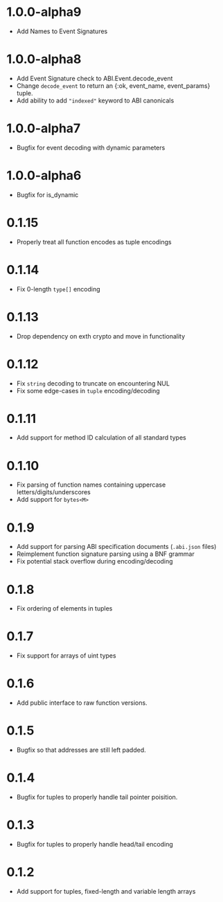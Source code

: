 # 1.0.0-alpha9
* Add Names to Event Signatures
# 1.0.0-alpha8
* Add Event Signature check to ABI.Event.decode_event
* Change `decode_event` to return an {:ok, event_name, event_params} tuple.
* Add ability to add `"indexed"` keyword to ABI canonicals
# 1.0.0-alpha7
* Bugfix for event decoding with dynamic parameters
# 1.0.0-alpha6
* Bugfix for is_dynamic
# 0.1.15
* Properly treat all function encodes as tuple encodings
# 0.1.14
* Fix 0-length `type[]` encoding
# 0.1.13
* Drop dependency on exth crypto and move in functionality
# 0.1.12
* Fix `string` decoding to truncate on encountering NUL
* Fix some edge-cases in `tuple` encoding/decoding
# 0.1.11
* Add support for method ID calculation of all standard types
# 0.1.10
* Fix parsing of function names containing uppercase letters/digits/underscores
* Add support for `bytes<M>`
# 0.1.9
* Add support for parsing ABI specification documents (`.abi.json` files)
* Reimplement function signature parsing using a BNF grammar
* Fix potential stack overflow during encoding/decoding
# 0.1.8
* Fix ordering of elements in tuples
# 0.1.7
* Fix support for arrays of uint types
# 0.1.6
* Add public interface to raw function versions.
# 0.1.5
* Bugfix so that addresses are still left padded.
# 0.1.4
* Bugfix for tuples to properly handle tail pointer poisition.
# 0.1.3
* Bugfix for tuples to properly handle head/tail encoding
# 0.1.2
* Add support for tuples, fixed-length and variable length arrays
